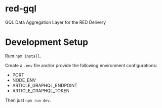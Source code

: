 # red-gql
GQL Data Aggregation Layer for the RED Delivery

# Development Setup
Rum `npm install`.

Create a `.env` file and/or provide the following environment configurations:
- PORT
- NODE_ENV
- ARTICLE_GRAPHQL_ENDPOINT
- ARTICLE_GRAPHQL_TOKEN

Then just `npm run dev`.